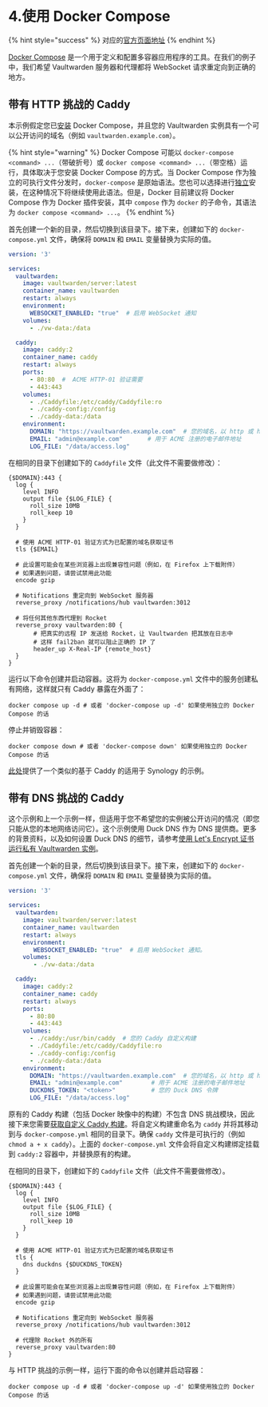# 4.使用 Docker Compose

{% hint style="success" %}
对应的[官方页面地址](https://github.com/dani-garcia/vaultwarden/wiki/Using-Docker-Compose)
{% endhint %}

[Docker Compose](https://docs.docker.com/compose/) 是一个用于定义和配置多容器应用程序的工具。在我们的例子中，我们希望 Vaultwarden 服务器和代理都将 WebSocket 请求重定向到正确的地方。

## 带有 HTTP 挑战的 Caddy <a href="#caddy-with-http-challenge" id="caddy-with-http-challenge"></a>

本示例假定您已[安装](https://docs.docker.com/compose/install/) Docker Compose，并且您的 Vaultwarden 实例具有一个可以公开访问的域名（例如 `vaultwarden.example.com`）。

{% hint style="warning" %}
Docker Compose 可能以 `docker-compose <command> ...`（带破折号）或 `docker compose <command> ...`（带空格）运行，具体取决于您安装 Docker Compose 的方式。当 Docker Compose 作为独立的可执行文件分发时，`docker-compose` 是原始语法。您也可以选择进行[独立](https://docs.docker.com/compose/install/other/#install-compose-standalone)安装，在这种情况下将继续使用此语法。但是，Docker 目前建议将 Docker Compose 作为 Docker 插件安装，其中 `compose` 作为 `docker` 的子命令，其语法为 `docker compose <command> ...`。
{% endhint %}

首先创建一个新的目录，然后切换到该目录下。接下来，创建如下的 `docker-compose.yml` 文件，确保将 `DOMAIN` 和 `EMAIL` 变量替换为实际的值。

```yaml
version: '3'

services:
  vaultwarden:
    image: vaultwarden/server:latest
    container_name: vaultwarden
    restart: always
    environment:
      WEBSOCKET_ENABLED: "true"  # 启用 WebSocket 通知
    volumes:
      - ./vw-data:/data

  caddy:
    image: caddy:2
    container_name: caddy
    restart: always
    ports:
      - 80:80  #  ACME HTTP-01 验证需要
      - 443:443
    volumes:
      - ./Caddyfile:/etc/caddy/Caddyfile:ro
      - ./caddy-config:/config
      - ./caddy-data:/data
    environment:
      DOMAIN: "https://vaultwarden.example.com"  # 您的域名，以 http 或 https 作为前缀
      EMAIL: "admin@example.com"       # 用于 ACME 注册的电子邮件地址
      LOG_FILE: "/data/access.log"
```

在相同的目录下创建如下的 `Caddyfile` 文件（此文件不需要做修改）：

```nginx
{$DOMAIN}:443 {
  log {
    level INFO
    output file {$LOG_FILE} {
      roll_size 10MB
      roll_keep 10
    }
  }

  # 使用 ACME HTTP-01 验证方式为已配置的域名获取证书
  tls {$EMAIL}

  # 此设置可能会在某些浏览器上出现兼容性问题（例如，在 Firefox 上下载附件）
  # 如果遇到问题，请尝试禁用此功能
  encode gzip

  # Notifications 重定向到 WebSocket 服务器
  reverse_proxy /notifications/hub vaultwarden:3012

  # 将任何其他东西代理到 Rocket
  reverse_proxy vaultwarden:80 {
       # 把真实的远程 IP 发送给 Rocket，让 Vaultwarden 把其放在日志中
       # 这样 fail2ban 就可以阻止正确的 IP 了
       header_up X-Real-IP {remote_host}
  }
}
```

运行以下命令创建并启动容器。这将为 `docker-compose.yml` 文件中的服务创建私有网络，这样就只有 Caddy 暴露在外面了：

```shell
docker compose up -d # 或者 'docker-compose up -d' 如果使用独立的 Docker Compose 的话
```

停止并销毁容器：

```shell
docker compose down # 或者 'docker-compose down' 如果使用独立的 Docker Compose 的话
```

[此处](https://github.com/sosandroid/docker-bitwarden\_rs-caddy-synology)提供了一个类似的基于 Caddy 的适用于 Synology 的示例。

## 带有 DNS 挑战的 Caddy <a href="#caddy-with-dns-challenge" id="caddy-with-dns-challenge"></a>

这个示例和上一个示例一样，但适用于您不希望您的实例被公开访问的情况（即您只能从您的本地网络访问它）。这个示例使用 Duck DNS 作为 DNS 提供商。更多的背景资料，以及如何设置 Duck DNS 的细节，请参考[使用 Let's Encrypt 证书运行私有 Vaultwarden 实例](../deployment/https/running-a-private-vaultwarden-instance-with-lets-encrypt-certs.md)。

首先创建一个新的目录，然后切换到该目录下。接下来，创建如下的 `docker-compose.yml` 文件，确保将 `DOMAIN` 和 `EMAIL` 变量替换为实际的值。

```yaml
version: '3'

services:
  vaultwarden:
    image: vaultwarden/server:latest
    container_name: vaultwarden
    restart: always
    environment:
       WEBSOCKET_ENABLED: "true"  # 启用 WebSocket 通知。
    volumes:
       - ./vw-data:/data

  caddy:
    image: caddy:2
    container_name: caddy
    restart: always
    ports:
      - 80:80
      - 443:443
    volumes:
      - ./caddy:/usr/bin/caddy  # 您的 Caddy 自定义构建
      - ./Caddyfile:/etc/caddy/Caddyfile:ro
      - ./caddy-config:/config
      - ./caddy-data:/data
    environment:
      DOMAIN: "https://vaultwarden.example.com"  # 您的域名，以 http 或 https 作为前缀
      EMAIL: "admin@example.com"        # 用于 ACME 注册的电子邮件地址
      DUCKDNS_TOKEN: "<token>"          # 您的 Duck DNS 令牌
      LOG_FILE: "/data/access.log"
```

原有的 Caddy 构建（包括 Docker 映像中的构建）不包含 DNS 挑战模块，因此接下来您需要[获取自定义 Caddy 构建](../deployment/https/running-a-private-vaultwarden-instance-with-lets-encrypt-certs.md#getting-a-custom-caddy-build)。将自定义构建重命名为 `caddy` 并将其移动到与 `docker-compose.yml` 相同的目录下。确保 `caddy` 文件是可执行的（例如 `chmod a + x caddy`）。上面的 `docker-compose.yml` 文件会将自定义构建绑定挂载到 `caddy:2` 容器中，并替换原有的构建。

在相同的目录下，创建如下的 `Caddyfile` 文件（此文件不需要做修改）。

```nginx
{$DOMAIN}:443 {
  log {
    level INFO
    output file {$LOG_FILE} {
      roll_size 10MB
      roll_keep 10
    }
  }

  # 使用 ACME HTTP-01 验证方式为已配置的域名获取证书
  tls {
    dns duckdns {$DUCKDNS_TOKEN}
  }

  # 此设置可能会在某些浏览器上出现兼容性问题（例如，在 Firefox 上下载附件）
  # 如果遇到问题，请尝试禁用此功能
  encode gzip

  # Notifications 重定向到 WebSocket 服务器
  reverse_proxy /notifications/hub vaultwarden:3012

  # 代理除 Rocket 外的所有
  reverse_proxy vaultwarden:80
}
```

与 HTTP 挑战的示例一样，运行下面的命令以创建并启动容器：

```shell
docker compose up -d # 或者 'docker-compose up -d' 如果使用独立的 Docker Compose 的话
```
